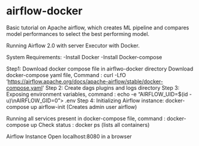 # airflow-docker
 Basic tutorial on Apache airflow, which creates ML pipeline and compares model performances to select the best performing model.
 
 Running Airflow 2.0 with server Executor with Docker.
 
 System Requirements:
 -Install Docker
 -Install Docker-compose
 
Step1: Download docker compose file in airflwo-docker directory
Download docker-compose yaml file, Command : curl -LfO ‘https://airflow.apache.org/docs/apache-airflow/stable/docker-compose.yaml'
Step 2: Create dags plugins and logs directory
Step 3: Exposing environment variables, command : echo -e “AIRFLOW_UID=$(id -u)\nAIRFLOW_GID=0”> .env
Step 4: Initializing Airflow instance: docker-compose up airflow-init  (Creates admin user airflow)

Running all services present in docker-compose file, command : docker-compose up
Check status : docker ps (lists all containers)


Airflow Instance
Open localhost:8080 in a browser
